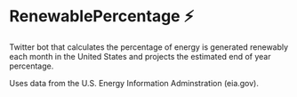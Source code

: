 # RenewablePercentage ⚡

Twitter bot that calculates the percentage of energy is generated renewably each month in the United States and projects the estimated end of year percentage. 

Uses data from the U.S. Energy Information Adminstration (eia.gov).
